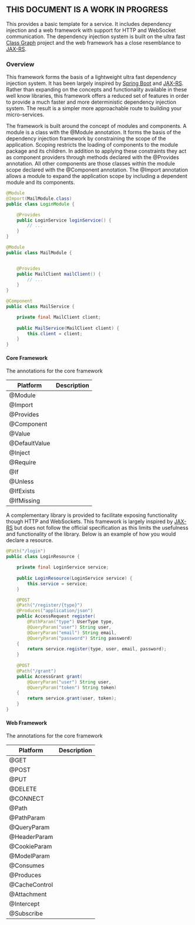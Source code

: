 ## **THIS DOCUMENT IS A WORK IN PROGRESS**

This provides a basic template for a service. It includes dependency injection and a web framework with
support for HTTP and WebSocket communication. The dependency injection system is built on the 
ultra fast [Class Graph](https://github.com/classgraph/classgraph) project and the web 
framework has a close resemblance to [JAX-RS](https://github.com/jax-rs/api).

### Overview

This framework forms the basis of a lightweight ultra fast dependency injection system. It has been
largely inspired by [Spring Boot](https://github.com/spring-projects/spring-boot) 
and [JAX-RS](https://github.com/jax-rs/api). Rather than expanding on the concepts and functionality
available in these well know libraries, this framework offers a reduced set of features in order
to provide a much faster and more deterministic dependency injection system. The result is a simpler
more approachable route to building your micro-services.

The framework is built around the concept of modules and components. A module is a class with the @Module 
annotation. It forms the basis of the dependency injection
framework by constraining the scope of the application. Scoping restricts the loading of components to
the module package and its children. In addition to
applying these constraints they act as component providers through methods declared with the 
@Provides annotation. All other components are those classes within the module scope declared with 
the @Component annotation. The @Import annotation allows a module to expand the application scope
by including a dependent module and its components.

```java
@Module
@Import(MailModule.class)
public class LoginModule {

	@Provides
	public LoginService loginService() {
		// ...
	}
}

@Module
public class MailModule {


	@Provides
	public MailClient mailClient() {
		// ...
	}
}

@Component
public class MailService {

	private final MailClient client;
	
	public MailService(MailClient client) {
		this.client = client;
	}
}
```

#### Core Framework

The annotations for the core framework

| Platform      | Description   | 
| ------------- | ------------- | 
| @Module       |               |
| @Import       |               |
| @Provides       |               |
| @Component       |               |
| @Value       |               |
| @DefaultValue       |               |
| @Inject       |               |
| @Require       |               |
| @If       |               |
| @Unless       |               |
| @IfExists       |               |
| @IfMissing       |               |

A complementary library is provided to facilitate exposing functionality though HTTP and WebSockets. This
framework is largely inspired by [JAX-RS](https://github.com/jax-rs/api) but does not follow the 
official specification as this limits the usefulness and functionality of the library. Below is an example
of how you would declare a resource.

```java
@Path("/login")
public class LoginResource {

	private final LoginService service;
	
	public LoginResource(LoginService service) {
		this.service = service;
	}

	@POST
	@Path("/register/{type}")
	@Produces("application/json")
	public AccessRequest register(
		@PathParam("type") UserType type,
		@QueryParam("user") String user,
		@QueryParam("email") String email,
		@QueryParam("password") String password)
	{
		return service.register(type, user, email, password); 
	}
	
	@POST
	@Path("/grant")
	public AccessGrant grant(
		@QueryParam("user") String user,
		@QueryParam("token") String token)
	{
		return service.grant(user, token);
	}
}

```

#### Web Framework

The annotations for the core framework

| Platform      | Description   | 
| ------------- | ------------- | 
| @GET       |               |
| @POST       |               |
| @PUT       |               |
| @DELETE       |               |
| @CONNECT       |               |
| @Path       |               |
| @PathParam       |               |
| @QueryParam       |               |
| @HeaderParam       |               |
| @CookieParam       |               |
| @ModelParam       |               |
| @Consumes       |               |
| @Produces       |               |
| @CacheControl       |               |
| @Attachment       |               |
| @Intercept       |               |
| @Subscribe      |               |